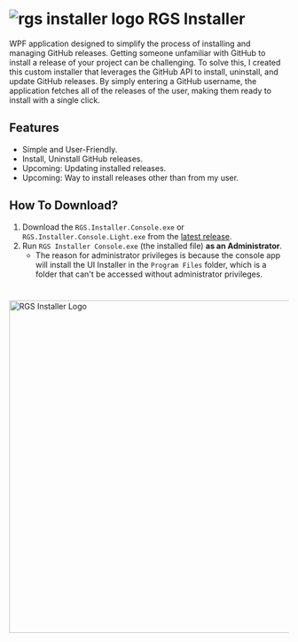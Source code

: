 # ![rgs installer logo](https://github.com/user-attachments/assets/2907d6ce-045d-4999-acf3-10160f7b990a) RGS Installer
WPF application designed to simplify the process of installing and managing GitHub releases. Getting someone unfamiliar with GitHub to install a release of your project can be challenging. To solve this, I created this custom installer that leverages the GitHub API to install, uninstall, and update GitHub releases. By simply entering a GitHub username, the application fetches all of the releases of the user, making them ready to install with a single click.
## Features
- Simple and User-Friendly.
- Install, Uninstall GitHub releases.
- Upcoming: Updating installed releases.
- Upcoming: Way to install releases other than from my user.
## How To Download?
1. Download the `RGS.Installer.Console.exe` or `RGS.Installer.Console.Light.exe` from the [latest release](https://github.com/weezard12/RGS-Installer/releases/tag/rgs_installer).
2. Run `RGS Installer Console.exe` (the installed file) **as an Administrator**.
    - The reason for administrator privileges is because the console app will install the UI Installer in the `Program Files` folder, which is a folder that can't be accessed     without administrator privileges.
#
<img src="https://github.com/user-attachments/assets/1dd44b76-8743-4ec7-b13e-247b8a13ac67" alt="RGS Installer Logo" width="600">
